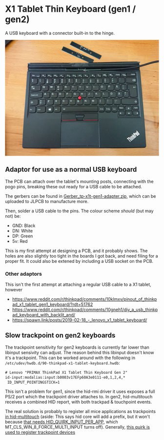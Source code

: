 # X1 Tablet Thin Keyboard (gen1 / gen2)

A USB keyboard with a connector built-in to the hinge.

![keyboard](keyboard.jpg)

## Adaptor for use as a normal USB keyboard

The PCB can attach over the tablet's mounting posts, connecting with the pogo pins, breaking these out ready for a USB cable to be attached.

The gerbers can be found in [Gerber_tp-x1t-gen1-adapter.zip](https://github.com/lentinj/tp-compact-keyboard/raw/master/x1-tablet-keyboard/Gerber_tp-x1t-gen1-adapter.zip), which can be uploaded to JLPCB to manufacture more.

Then, solder a USB cable to the pins. The colour scheme *should* (but may not) be:

* GND: Black
* DN: White
* DP: Green
* 5v: Red

This is my first attempt at designing a PCB, and it probably shows. The holes are also slightly too tight in the boards I got back, and need filing for a proper fit.
It could also be extened by including a USB socket on the PCB.

### Other adaptors

This isn't the first attempt at attaching a regular USB cable to a X1 tablet, however 

* https://www.reddit.com/r/thinkpad/comments/10klmxv/pinout_of_thinkpad_x1_tablet_gen1_keyboard/?rdt=51762
* https://www.reddit.com/r/thinkpad/comments/10gneh1/diy_a_usb_thinkpad_keyboard_with_backlit_and/
* https://spawn.link/posts/2019-02-18_-_lenovo_x1_tablet_keyboard/

## Slow trackpoint on gen2 keyboards

The trackpoint sensitivity for gen2 keyboards is currently far lower than libinput sensivity can adjust. The reason behind this libinput doesn't know it's a trackpoint. This can be worked around with the following in ``/etc/udev/hwdb.d/90-thinkpad-x1-tablet-keyboard.hwdb``:

```
# Lenovo "PRIMAX ThinkPad X1 Tablet Thin Keyboard Gen 2"
id-input:modalias:input:b0003v17EFp60A3e0111-e0,1,2,4,*
 ID_INPUT_POINTINGSTICK=1
```

This isn't a problem for gen1, since the hid-rmi driver it uses exposes a full PS/2 port which the trackpoint driver attaches to. In gen2, hid-multitouch receives a combined HID report, with both trackpad & touchpoint events.

The real solution is probably to register all mice applications as trackpoints [in hid-multitouch](https://github.com/torvalds/linux/blob/de2f378f2b771b39594c04695feee86476743a69/drivers/hid/hid-multitouch.c#L1653) (aside: This says hid core will add a prefix, but it won't because [that needs HID_QUIRK_INPUT_PER_APP](https://github.com/torvalds/linux/blob/de2f378f2b771b39594c04695feee86476743a69/drivers/hid/hid-input.c#L2006), which MT_CLS_WIN_8_FORCE_MULTI_INPUT turns off). Generally, [this quirk is used to register trackpoint devices](https://github.com/torvalds/linux/commit/4a6a4c966ccf38b2d74c05bb7c7dd3b94dbb3c30)

